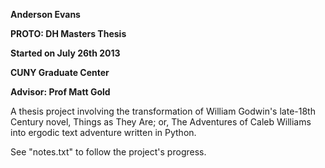 
<p><b>Anderson Evans</b></p>
<p><b>PROTO: DH Masters Thesis</b></p>
<p><b>Started on July 26th 2013</b></p>
<p><b>CUNY Graduate Center</b></p>
<p><b>Advisor: Prof Matt Gold</b></p>


<p>A thesis project involving the transformation of William Godwin's late-18th Century novel, Things as They Are; or, The Adventures of Caleb Williams into ergodic text adventure written in Python.</p>

<p>See "notes.txt" to follow the project's progress.</p>

